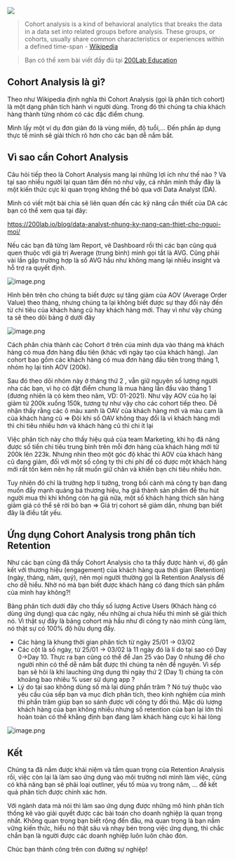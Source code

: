![](https://images.viblo.asia/36a5a6bf-c0aa-4e76-9308-4be545febac2.png)

> Cohort analysis is a kind of behavioral analytics that breaks the data in a data set into related groups before analysis. These groups, or cohorts, usually share common characteristics or experiences within a defined time-span  - [Wikipedia](https://en.wikipedia.org/wiki/Cohort_analysis)

> Bạn có thể xem bài viết đầy đủ tại [200Lab Education](https://200lab.io/blog/cohort-analysis-la-gi-ung-dung-phan-tich-customer-retention/)

## Cohort Analysis là gì?

Theo như Wikipedia định nghĩa thì Cohort Analysis (gọi là phân tích cohort) là một dạng phân tích hành vi người dùng. Trong đó thì chúng ta chia khách hàng thành từng nhóm có các đặc điểm chung.

Mình lấy một ví dụ đơn giản đó là vùng miền, độ tuổi,... Đến phần áp dụng thực tế mình sẽ giải thích rõ hơn cho các bạn dễ nắm bắt.

## Vì sao cần Cohort Analysis

Câu hỏi tiếp theo là Cohort Analysis mang lại những lợi ích như thế nào ? Và tại sao nhiều người lại quan tâm đến nó như vậy, cá nhân mình thấy đây là một kiến thức cực kì quan trọng không thể bỏ qua với Data Analyst (DA).

Mình có viết một bài chia sẽ liên quan đến các kỹ năng cần thiết của DA các bạn có thể xem qua tại đây:

https://200lab.io/blog/data-analyst-nhung-ky-nang-can-thiet-cho-nguoi-moi/

Nếu các bạn đã từng làm Report, vẽ Dashboard  rồi thì các bạn cũng quá quen thuộc với giá trị Average (trung bình) mình gọi tắt là AVG. Cũng phải vài lần gặp trường hợp là số AVG hầu như không mang lại nhiều insight và hỗ trợ ra quyết định.

![image.png](https://images.viblo.asia/e7e4666b-b705-4511-a191-1a8971c3fa67.png)

Hình bên trên cho chúng ta biết được sự tăng giảm của AOV (Average Order Value) theo tháng, nhưng chúng ta lại không biết được sự thay đổi này đến từ chi tiêu của khách hàng cũ hay khách hàng mới. Thay vì như vậy chúng ta sẽ theo dõi bảng ở dưới đây

![image.png](https://images.viblo.asia/3681d99b-21cd-4ce6-b29f-1867c42aa837.png)

Cách phân chia thành các Cohort ở trên của mình dựa vào  tháng mà khách hàng có mua đơn hàng đầu tiên (khác với ngày tạo của khách hàng). Jan cohort bao gồm các khách hàng  có mua đơn hàng đầu tiên trong tháng 1, nhóm họ lại tính AOV (200k).

Sau đó theo dõi nhóm này ở tháng thứ 2 , vẫn giữ nguyên số lượng người nha các bạn, vì họ có đặt điểm chung là mua hàng lần đầu vào tháng 1 (đương nhiên là có kèm theo năm, VD: 01-2021). Như vậy AOV của họ lại giảm từ 200k xuống 150k, tương tự như vậy cho các cohort tiếp theo. Dễ nhận thấy rằng các ô màu xanh là OAV của khách hàng mới và màu cam là của khách hàng cũ => Đôi khi số OAV không thay đổi là vì khách hàng mới thì chi tiêu nhiều hơn và khách hàng cũ thì chi ít lại

Việc phân tích này cho thấy hiệu quả của team Marketing, khi họ đã nâng được số tiền chi tiêu trung bình trên mỗi đơn hàng của khách hàng mới từ 200k lên 223k. Nhưng nhìn theo một góc độ khác thì AOV của khách hàng cũ đang giảm, đối với một số công ty thì chi phí để có được một khách hàng mới rất tốn kém nên họ rất muốn giữ chân và khiến bạn chi tiêu nhiều hơn.

Tuy nhiên đó chỉ là trường hợp lí tưởng, trong bối cảnh mà công ty bạn đang muốn đẩy mạnh quảng bá thương hiệu, hạ giá thành sản phẩm để thu hút người mua thì khi không còn hạ giá nữa, một số khách hàng thích săn hàng giảm giá có thể sẽ rời bỏ bạn => Giá trị cohort sẽ giảm dần, nhưng bạn biết đây là điều tất yếu.

## Ứng dụng Cohort Analysis trong phân tích Retention

Như các bạn cũng đã thấy Cohort Analysis cho ta thấy được hành vi, độ gắn kết với thương hiệu (engagement) của khách hàng qua thời gian (Retention) (ngày, tháng, năm, quý), nên mọi người thường gọi là Retention Analysis để cho dễ hiểu. Nhờ nó mà bạn biết được khách hàng có đang thích sản phẩm của mình hay không?!

Bảng phân tích dưới đây cho thấy số lượng Active Users (Khách hàng có dùng ứng dụng) qua các ngày, nếu những ai chưa hiểu thì mình sẽ giải thích nó. Vì thật sự đây là bảng cohort mà hầu như đi công ty nào mình cũng làm, nó thật sự có 100% độ hữu dụng đấy.

* Các hàng là khung thời gian phân tích từ ngày 25/01 -> 03/02
* Các cột là số ngày, từ  25/01 -> 03/02 là 11 ngày đó là lí do tại sao có Day 0->Day 10. Thực ra bạn cũng có thể để Jan 25 vào Day 0 nhưng để cho người nhìn có thể dễ năm bắt được thì chúng ta nên để nguyên. Vì sếp bạn sẽ hỏi là khi lauching ứng dụng thì ngày thứ 2 (Day 1) chúng ta còn khoảng bao nhiêu % user sử dụng app ?
* Lý do tại sao không dùng số mà lại dùng phần trăm ? Nó tuỳ thuộc vào yêu cầu của sếp bạn và mục đích phân tích, theo kinh nghiệm của mình thì phần trăm giúp bạn so sánh được với công ty đối thủ. Mặc dù lượng khách hàng của bạn không nhiều nhưng số retention của bạn lại lớn thì hoàn toàn có thể khẳng định bạn đang làm khách hàng cực kì hài lòng

![image.png](https://images.viblo.asia/e78b2620-3c3f-426a-bd4a-461c845f36ea.png)

## Kết

Chúng ta đã nắm được khái niệm và tầm quan trọng của Retention Analysis rồi, việc còn lại là làm sao ứng dụng vào môi trường nơi mình làm việc, cũng có khả năng bạn sẽ phải loại outliner, yếu tố mùa vụ trong năm, ... để kết quả phân tích được chính xác hơn.

Với ngành data mà nói thì làm sao ứng dụng được những mô hình phân tích thống kê vào giải quyết được các bài toán cho doanh nghiệp là quan trọng nhất. Không quan trọng bạn biết rộng đến đâu, mà quan trọng là bạn nắm vững kiến thức, hiểu nó thật sâu và nhạy bén trong việc ứng dụng, thì chắc chắn bạn là người được các doanh nghiệp luôn luôn chào đón.

Chúc bạn thành công trên con đường sự nghiệp!